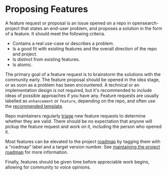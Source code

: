 # Proposing Features

A feature request or proposal is an issue opened on a repo in opensearch-project that states an end-user problem, and proposes a solution in the form of a feature. It should meet the following criteria.

- Contains a real use-case or describes a problem.
- Is a good fit with existing features and the overall direction of the repo and project.
- Is distinct from existing features.
- Is atomic.

The primary goal of a feature request is to brainstorm the solutions with the community early. The feature proposal should be opened in the idea stage, or as soon as a problem has been encountered. A technical or an implementation design is not required, but it's recommended to include ideas of possible approaches if you have any. Feature requests are usually labelled as `enhancement` or `feature`, depending on the repo, and often use the [recommended template](.github/ISSUE_TEMPLATE/FEATURE_REQUEST_TEMPLATE.md).

Repo maintainers regularly [triage](TRIAGING.md) new feature requests to determine whether they are valid. There should be no expectation that anyone will pickup the feature request and work on it, including the person who opened it.

Most features can be elevated to the project [roadmap](https://github.com/orgs/opensearch-project/projects/1) by tagging them with a "roadmap" label and a target version number. See [maintaining the project roadmap](RESPONSIBILITIES.md#manage-roadmap) for more information.

Finally, features should be given time before appreciable work begins, allowing for community to voice opinions.